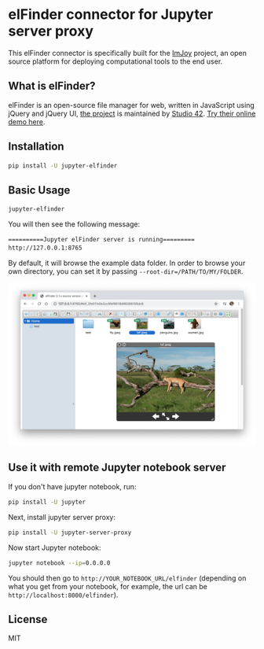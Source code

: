 # elFinder connector for Jupyter server proxy


This elFinder connector is specifically built for the [ImJoy](https://imjoy.io) project, an open source platform for deploying computational tools to the end user.

## What is elFinder?

elFinder is an open-source file manager for web, written in JavaScript using jQuery and jQuery UI, [the project](https://github.com/Studio-42/elfinder) is maintained by [Studio 42](https://github.com/Studio-42). 
[Try their online demo here](https://studio-42.github.io/elFinder/).


## Installation

```sh
pip install -U jupyter-elfinder
```

## Basic Usage

```sh
jupyter-elfinder
```

You will then see the following message:

```sh
==========Jupyter elFinder server is running=========
http://127.0.0.1:8765
```

By default, it will browse the example data folder. In order to browse your own directory, you can set it by passing `--root-dir=/PATH/TO/MY/FOLDER`.


![jupyter-elfinder-screenshot](example-data/jupyter-elfinder-screenshot.png)

## Use it with remote Jupyter notebook server

If you don't have jupyter notebook, run:

```sh
pip install -U jupyter
```

Next, install jupyter server proxy:

```sh
pip install -U jupyter-server-proxy
```

Now start Jupyter notebook:

```sh
jupyter notebook --ip=0.0.0.0
```

You should then go to `http://YOUR_NOTEBOOK_URL/elfinder` (depending on what you get from your notebook, for example, the url can be `http://localhost:8000/elfinder`).

## License

MIT
